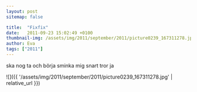 ```yaml
---
layout: post
sitemap: false

title:  "Fixfix"
date:   2011-09-23 15:02:49 +0100
thumbnail-img: /assets/img/2011/september/2011/picture0239_167311278.jpg
author: Eva
tags: ["2011"]
---
```








ska nog ta och börja sminka mig snart tror ja

![]({{ '/assets/img/2011/september/2011/picture0239_167311278.jpg'  | relative_url }})

